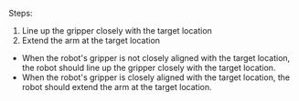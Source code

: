 

Steps:
1. Line up the gripper closely with the target location
2. Extend the arm at the target location

- When the robot's gripper is not closely aligned with the target location, the robot should line up the gripper closely with the target location.
- When the robot's gripper is closely aligned with the target location, the robot should extend the arm at the target location.